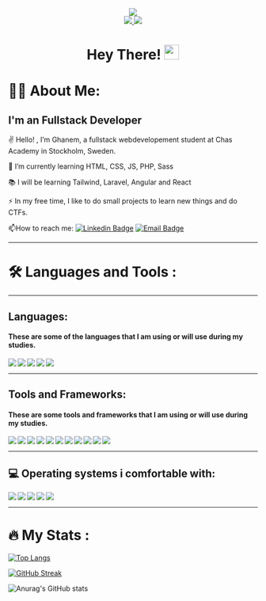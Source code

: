 <div id="header" align="center">
  <img src="https://media.giphy.com/media/ZDTbix65Me1YDNLDF3/giphy.gif">
  <div id="badges">
    <a href="https://www.linkedin.com/in/ghanem-lamloumi/">
    <img src="https://img.shields.io/badge/LinkedIn-blue?logo=linkedin&logoColor=white&style=for-the-badge">
    </a>
    <a href="mailto:Ghanem.lamloumi1@gmail.com">
    <img src="https://img.shields.io/badge/Email-red?logo=gmail&logoColor=white&style=for-the-badge">
    </a>
  </div>
  <img src="https://komarev.com/ghpvc/?username=Ghanemla&style=flat-square&color=blue" alt=""/>
  <h1>
  Hey There!
  <img src="https://media.giphy.com/media/hvRJCLFzcasrR4ia7z/giphy.gif" width="30px"/>
</h1>
</div>

# :technologist: About Me:
## I'm an Fullstack Developer

:v: Hello! , I’m Ghanem, a fullstack webdevelopement student at Chas Academy in Stockholm, Sweden.

:seedling: I’m currently learning HTML, CSS, JS, PHP, Sass

:books: I will be learning Tailwind, Laravel, Angular and React

:zap: In my free time, I like to do small projects to learn new things and do CTFs.

:mailbox:How to reach me: [![Linkedin Badge](https://img.shields.io/badge/Ghanem-blue?style=flat&logo=Linkedin&logoColor=white)](https://www.linkedin.com/in/ghanem-lamloumi/) [![Email Badge](https://img.shields.io/badge/Email-red?style=flat&logo=gmail&logoColor=white)](mailto:Ghanem.lamloumi1@gmail.com)

---
# :hammer_and_wrench: Languages and Tools :
---
## Languages:
#### These are some of the languages that I am using or will use during my studies.
<div>
  <img align="left" src="https://img.shields.io/badge/HTML5-E34F26?style=for-the-badge&logo=html5&logoColor=white">
  <img align="left" src="https://img.shields.io/badge/CSS3-1572B6?style=for-the-badge&logo=css3&logoColor=white">
  <img align="left" src="https://img.shields.io/badge/JavaScript-F7DF1E?style=for-the-badge&logo=javascript&logoColor=black">
  <img align="left" src="https://img.shields.io/badge/TypeScript-007ACC?style=for-the-badge&logo=typescript&logoColor=white">
  <img src="https://img.shields.io/badge/PHP-777BB4?style=for-the-badge&logo=php&logoColor=white">
</div>
  
---
  
##  Tools and Frameworks:
#### These are some tools and frameworks that I am using or will use during my studies.

<div>
    <img align="left"  src="https://img.shields.io/badge/Git-1c1c1c?logo=git&logoColor=red&style=for-the-badge">
    <img align="left" src="https://img.shields.io/badge/GitHub-100000?style=for-the-badge&logo=github&logoColor=white">
    <img align="left" src="https://img.shields.io/badge/React-20232A?style=for-the-badge&logo=react&logoColor=61DAFB">
    <img align="left" src="https://img.shields.io/badge/MySQL-00000F?style=for-the-badge&logo=mysql&logoColor=white">
    <img align="left"  src="https://img.shields.io/badge/Node.js-43853D?style=for-the-badge&logo=node.js&logoColor=white">
    <img align="left" src="https://img.shields.io/badge/Tailwind_CSS-38B2AC?style=for-the-badge&logo=tailwind-css&logoColor=white">
    <img align="left" src="https://img.shields.io/badge/Sass-CC6699?style=for-the-badge&logo=sass&logoColor=white">
    <img align="left" src="https://img.shields.io/badge/Angular-DD0031?style=for-the-badge&logo=angular&logoColor=white">
    <img align="left" src="https://img.shields.io/badge/Laravel-FF2D20?style=for-the-badge&logo=laravel&logoColor=white">
    <img align="left" src="https://img.shields.io/badge/Visual_Studio_Code-0078D4?style=for-the-badge&logo=visual%20studio%20code&logoColor=white">
    <img  src="https://img.shields.io/badge/Docker-2392e6?style=for-the-badge&logo=docker&logoColor=white">
</div>

---
## :computer: Operating systems i comfortable with:
<div>
  <img align="left" src="https://img.shields.io/badge/Windows-0078D6?style=for-the-badge&logo=windows&logoColor=white">
  <img align="left" src="https://img.shields.io/badge/Kali_Linux-557C94?style=for-the-badge&logo=kali-linux&logoColor=white">
  <img align="left" src="https://img.shields.io/badge/Linux-FCC624?style=for-the-badge&logo=linux&logoColor=black">
  <img align="left" src="https://img.shields.io/badge/Ubuntu-E95420?style=for-the-badge&logo=ubuntu&logoColor=white">
  <img  src="https://img.shields.io/badge/Debian-A81D33?style=for-the-badge&logo=debian&logoColor=white">
</div>

---

# :fire: My Stats :
[![Top Langs](https://github-readme-stats.vercel.app/api/top-langs/?username=Ghanemla&show_icons=true&theme=merko)](https://github.com/anuraghazra/github-readme-stats)


[![GitHub Streak](http://github-readme-streak-stats.herokuapp.com?user=Ghanemla&theme=dark&background=000000)](https://git.io/streak-stats)


![Anurag's GitHub stats](https://github-readme-stats.vercel.app/api?username=Ghanemla&show_icons=true&theme=merko)
